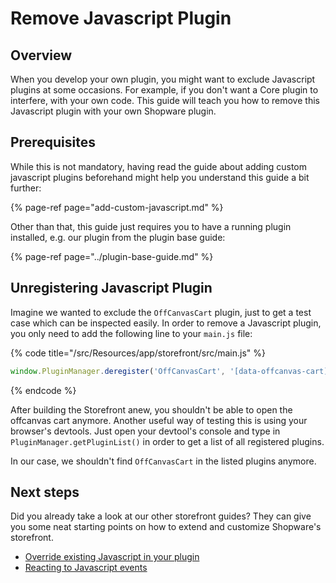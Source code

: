 # Remove Javascript Plugin

## Overview

When you develop your own plugin, you might want to exclude Javascript plugins at some occasions. For example, if you don't want a Core plugin to interfere, with your own code. This guide will teach you how to remove this Javascript plugin with your own Shopware plugin.

## Prerequisites

While this is not mandatory, having read the guide about adding custom javascript plugins beforehand might help you understand this guide a bit further:

{% page-ref page="add-custom-javascript.md" %}

Other than that, this guide just requires you to have a running plugin installed, e.g. our plugin from the plugin base guide:

{% page-ref page="../plugin-base-guide.md" %}

## Unregistering Javascript Plugin

Imagine we wanted to exclude the `OffCanvasCart` plugin, just to get a test case which can be inspected easily. In order to remove a Javascript plugin, you only need to add the following line to your `main.js` file:

{% code title="<plugin root>/src/Resources/app/storefront/src/main.js" %}

```javascript
window.PluginManager.deregister('OffCanvasCart', '[data-offcanvas-cart]');
```

{% endcode %}

After building the Storefront anew, you shouldn't be able to open the offcanvas cart anymore. Another useful way of testing this is using your browser's devtools. Just open your devtool's console and type in `PluginManager.getPluginList()` in order to get a list of all registered plugins.

In our case, we shouldn't find `OffCanvasCart` in the listed plugins anymore.

## Next steps

Did you already take a look at our other storefront guides? They can give you some neat starting points on how to extend and customize Shopware's storefront.

* [Override existing Javascript in your plugin](override-existing-javascript.md)
* [Reacting to Javascript events](reacting-to-javascript-events.md)
